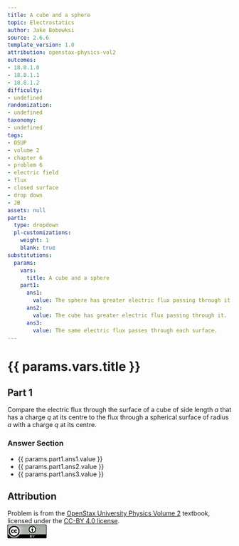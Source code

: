 ```yaml
---
title: A cube and a sphere
topic: Electrostatics
author: Jake Bobowksi
source: 2.6.6
template_version: 1.0
attribution: openstax-physics-vol2
outcomes:
- 18.8.1.0
- 18.8.1.1
- 18.8.1.2
difficulty:
- undefined
randomization:
- undefined
taxonomy:
- undefined
tags:
- OSUP
- volume 2
- chapter 6
- problem 6
- electric field
- flux
- closed surface
- drop down
- JB
assets: null
part1:
  type: dropdown
  pl-customizations:
    weight: 1
    blank: true
substitutions:
  params:
    vars:
      title: A cube and a sphere
    part1:
      ans1:
        value: The sphere has greater electric flux passing through it.
      ans2:
        value: The cube has greater electric flux passing through it.
      ans3:
        value: The same electric flux passes through each surface.
---
```

# {{ params.vars.title }}

## Part 1

Compare the electric flux through the surface of a cube of side length $a$ that has a charge $q$ at its centre to the flux through a spherical surface of radius $a$ with a charge $q$ at its centre.

### Answer Section

- {{ params.part1.ans1.value }}
- {{ params.part1.ans2.value }}
- {{ params.part1.ans3.value }}

## Attribution

Problem is from the [OpenStax University Physics Volume 2](https://openstax.org/details/books/university-physics-volume-2) textbook, licensed under the [CC-BY 4.0 license](https://creativecommons.org/licenses/by/4.0/).<br>![Image representing the Creative Commons 4.0 BY license.](https://raw.githubusercontent.com/firasm/bits/master/by.png)